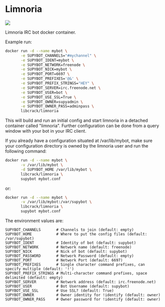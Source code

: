 # Limnoria

[![](https://badge.imagelayers.io/libcrack/limnoria:latest.svg)](https://imagelayers.io/?images=libcrack/limnoria:latest 'imagelayers.io')

Limnoria IRC bot docker container.

Example run:

```bash
docker run -d --name mybot \
       -e SUPYBOT_CHANNELS="#mychannel" \
       -e SUPYBOT_IDENT=mybot \
       -e SUPYBOT_NETWORK=freenode \
       -e SUPYBOT_NICK=mybot \
       -e SUPYBOT_PORT=6697 \
       -e SUPYBOT_PREFIXES='@&' \
       -e SUPYBOT_PREFIX_STRINGS="HEY" \
       -e SUPYBOT_SERVER=irc.freenode.net \
       -e SUPYBOT_USER=bot \
       -e SUPYBOT_USE_SSL=True \
       -e SUPYBOT_OWNER=supyadmin \
       -e SUPYBOT_OWNER_PASS=adminpass \
       libcrack/limnoria
```

This will build and run an initial config and start limnoria in a detached
container called "limnoria".  Further configuration can be done from a query
window with your bot in your IRC client.

If you already have a configuration situated at /var/lib/mybot, make sure
your configuration directory is owned by the limnoria user
and run the following command:

```bash
docker run -d --name mybot \
       -v /var/lib/mybot \
       -d SUPYBOT_HOME /var/lib/mybot \
       libcrack/limnoria \
       supybot mybot.conf
```

or:

```bash
docker run -d --name mybot \
       -v /var/lib/mybot:/var/supybot \
       libcrack/limnoria \
       supybot mybot.conf
```

The environment values are:

```
SUPYBOT_CHANNELS       # Channels to join (default: empty)
SUPYBOT_HOME           # Where to put the config files (default: /var/supybot)
SUPYBOT_IDENT          # Identity of bot (default: supybot)
SUPYBOT_NETWORK        # Network name (default: freenode)
SUPYBOT_NICK           # Nick of bot (default: supybot)
SUPYBOT_PASSWORD       # Network Password (default: empty)
SUPYBOT_PORT           # Network Port (default: 6697)
SUPYBOT_PREFIXES       # Single character command prefixes, can specify multiple (default: '!')
SUPYBOT_PREFIX_STRINGS # Multi-character command prefixes, space delimited (default: empty)
SUPYBOT_SERVER         # Network address (default: irc.freenode.net)
SUPYBOT_USER           # Bot Username (default: supybot)
SUPYBOT_USE_SSL        # Use SSL? (default: True)
SUPYBOT_OWNER          # Owner identity for !identify (default: owner)
SUPYBOT_OWNER_PASS     # Owner password for !identify (default: owner)
```
